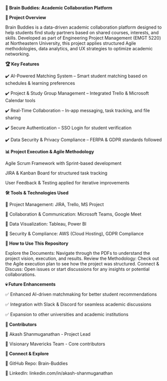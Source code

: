 **🚀 Brain Buddies: Academic Collaboration Platform**


**📌 Project Overview**

Brain Buddies is a data-driven academic collaboration platform designed to help students find study partners based on shared courses, interests, and skills. Developed as part of Engineering Project Management (EMGT 5220) at Northeastern University, this project applies structured Agile methodologies, data analytics, and UX strategies to optimize academic networking.

**🏆 Key Features**

✔️ AI-Powered Matching System – Smart student matching based on schedules & learning preferences

✔️ Project & Study Group Management – Integrated Trello & Microsoft Calendar tools

✔️ Real-Time Collaboration – In-app messaging, task tracking, and file sharing

✔️ Secure Authentication – SSO Login for student verification

✔️ Data Security & Privacy Compliance – FERPA & GDPR standards followed



**📊 Project Execution & Agile Methodology**

Agile Scrum Framework with Sprint-based development

JIRA & Kanban Board for structured task tracking

User Feedback & Testing applied for iterative improvements

**🛠️ Tools & Technologies Used**

🔹 Project Management: JIRA, Trello, MS Project

🔹 Collaboration & Communication: Microsoft Teams, Google Meet

🔹 Data Visualization: Tableau, Power BI

🔹 Security & Compliance: AWS (Cloud Hosting), GDPR Compliance

**👀 How to Use This Repository**

Explore the Documents: Navigate through the PDFs to understand the project vision, execution, and results.
Review the Methodology: Check out the Agile execution plan to see how the project was structured.
Connect & Discuss: Open issues or start discussions for any insights or potential collaborations.

**💀 Future Enhancements**

✅ Enhanced AI-driven matchmaking for better student recommendations

✅ Integration with Slack & Discord for seamless academic discussions

✅ Expansion to other universities and academic institutions

**💍 Contributors**

👤 Akash Shanmuganathan - Project Lead 

👤 Visionary Mavericks Team - Core contributors

**🔗 Connect & Explore**

📍 GitHub Repo: Brain-Buddies

📍 LinkedIn: linkedin.com/in/akash-shanmuganathan
